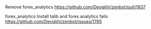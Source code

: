 Remove forex_analytics
https://github.com/DeviaVir/zenbot/pull/1937

forex_analytics Install talib and forex.analytics fails
https://github.com/DeviaVir/zenbot/issues/1765
